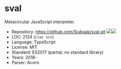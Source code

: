 # sval

Metacircular JavaScript interpreter.

* Repository: https://github.com/Siubaak/sval.git <img src="https://img.shields.io/github/stars/Siubaak/sval?label=&style=flat-square" /><img src="https://img.shields.io/github/last-commit/Siubaak/sval?label=&style=flat-square" />
* LOC:        2124 (`cloc src`)
* Language:   TypeScript
* License:    MIT
* Standard:   ES2017 (partial, no standard library)
* Years:      2018-
* Parser:     Acorn
